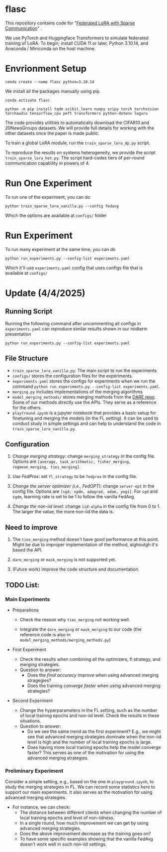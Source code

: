 # flasc

This repository contains code for "[Federated LoRA with Sparse Communication](https://arxiv.org/abs/2406.05233)" .

We use PyTorch and Huggingface Transformers to simulate federated training of LoRA. To begin, install CUDA 11 or later, Python 3.10.14, and Anaconda / Miniconda on the host machine.

# Envrionment Setup
```
conda create --name flasc python=3.10.14
```

We install all the packages manually using pip.

```
conda activate flasc
```

```
python -m pip install tqdm scikit_learn numpy scipy torch torchvision torchaudio tensorflow_cpu peft transformers python-dotenv loguru
```


The code provides utilities to automatically download the CIFAR10 and 20NewsGroups datasets. We will provide full details for working with the other datasets once the paper is made public.

To train a global LoRA module, run the ```train_sparse_lora_dp.py``` script.

To reproduce the results on systems heterogeneity, we provide the script ```train_sparse_lora_het.py```. The script hard-codes tiers of per-round communication capability in powers of 4.

# Run One Experiment
To run one of the experiment, you can do
```
python train_sparse_lora_vanilla.py --config fedavg
```

Which the options are available at `configs/` folder

# Run Experiment

To run many experiment at the same time, you can do

```
python run_experiments.py --config-list experiments.yaml
```

Which it'll use `experiments.yaml` config that uses configs file that is available at `configs/`

# Update (4/4/2025)
## Running Script
Running the following command after uncommenting all configs in `experiments.yaml` can reproduce similar results shown in our midterm presentation
```
python run_experiments.py --config-list experiments.yaml
```
## File Structure
- `train_sparse_lora_vanilla.py`: The main script to run the experiments
- `configs/` stores the configuration files for the experiments. 
- `experiments.yaml` stores the configs for experiments when we run the command `python run_experiments.py --config-list experiments.yaml`.
- `merging.py` includes implementations of the merging algorithms
- `model_merging_methods/` stores merging methods from the [DARE repo](https://github.com/yule-BUAA/MergeLM/tree/main/model_merging_methods). Some
of our methods directly use the APIs. They serve as a reference for the others.
- `playfround.ipynb` is a jupyter notebook that provides a basic setup for finetuning and merging the models (in the FL setting). It can be used to conduct study in simple settings and can help to understand the code in `train_sparse_lora_vanilla.py`.

## Configuration
 1. *Change merging strategy*: change `merging_strategy` in the config file. Options are `[average, task_arithmetic, fisher_merging, regmean_merging, ties_merging]`.

 2. *Use FedProx*: set `fl_strategy` to be `fedprox` in the config file.

 3. *Change the server optimizer (i.e., FedOPT)*: change `server-opt` in the config file. Options are `[sgd, sgdm, adagrad, adam, yogi]`. For `sgd` and `sgdm`, learning rate is set to be 1 to follow the vanilla FedAvg.

 4. *Change the non-iid level*: change `iid-alpha` in the config file from 0 to 1. The larger the value, the more non-iid the data is.

## Need to improve
1. The `ties_merging` method doesn't have good performance at this point. Might be due to improper implementation of the method, alghoutgh it's based the API.

2. `dare_merging` or `mask_merging` is not supported yet.

3. (Future work) Improve the code structure and documentation.

## TODO List:

### Main Experiments
- Preparations

    - Check the reason why `ties_merging` not working well.

    - Integrate the `dare_merging` or `mask_merging` to our code (the reference code is also in `model_merging_methods/merging_methods.py`)

- First Experiment
    - Check the results when combining all the optimizers, fl strategy, and merging strategies.
    - Question to answer:
        - Does the *final accuracy* improve when using advanced merging stragegies?
        - Does the training *converge faster* when using advanced merging strategies?

- Second Experiment
    - Change the hyperparameters in the FL setting, such as the number of local training epochs and non-iid level. Check the results in these situations.
    - Question to answer:
        - Do we see the same trend as the first experiment? E.g., we might see that advanced merging strategies dominate when the non-iid level is high and the number of local training epochs is large.
        - Does having more local training epochs help the model converge faster? This serves as one of the motivation for using the advanced merging strategies.

### Preliminary Experiment
Consider a simple setting, e.g., based on the one in `playground.ipynb`, to study the merging strategies in FL. We can record some statistics here to support our main experiments. It also serves as the motivation for using advanced merging strategies.
- For instance, we can check:
    - The distance between different clients when changing the number of local training epochs and level of non-iidness.
    - In a single round, how much improvement we can get by using advanced merging strategies.
    - Does the above improvement decrease as the training goes on?
    - To have some specific examples showing that the vanilla FedAvg doesn't work well in such non-iid settings.
